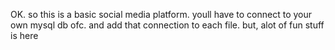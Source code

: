 OK. so this is a basic social media platform. youll have to connect to your own mysql db ofc. and add that connection to each file. but, alot of fun stuff is here
